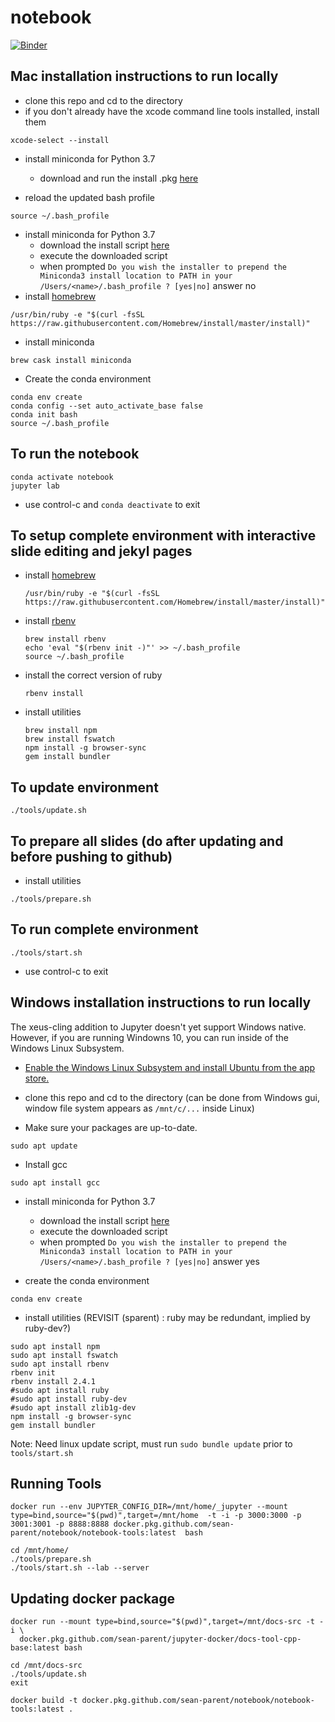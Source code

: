 # notebook

[![Binder](https://mybinder.org/badge.svg)](https://mybinder.org/v2/gh/sean-parent/notebook/master)

## Mac installation instructions to run locally

- clone this repo and cd to the directory
- if you don't already have the xcode command line tools installed, install them
```
xcode-select --install
```
- install miniconda for Python 3.7
	- download and run the install .pkg [here](https://conda.io/miniconda.html)

- reload the updated bash profile

```
source ~/.bash_profile
```

- install miniconda for Python 3.7
	- download the install script [here](https://conda.io/miniconda.html)
	- execute the downloaded script
	- when prompted `Do you wish the installer to prepend the Miniconda3 install location to PATH in your /Users/<name>/.bash_profile ? [yes|no]` answer no
- install [homebrew](https://brew.sh/)
```
/usr/bin/ruby -e "$(curl -fsSL https://raw.githubusercontent.com/Homebrew/install/master/install)"
```
- install miniconda
```
brew cask install miniconda
```

- Create the conda environment
```
conda env create
conda config --set auto_activate_base false
conda init bash
source ~/.bash_profile
```

## To run the notebook
```
conda activate notebook
jupyter lab
```
- use control-c and `conda deactivate` to exit

## To setup complete environment with interactive slide editing and jekyl pages

- install [homebrew](https://brew.sh/)
	```
	/usr/bin/ruby -e "$(curl -fsSL https://raw.githubusercontent.com/Homebrew/install/master/install)"
	```

- install [rbenv](https://github.com/rbenv/rbenv)
	```
	brew install rbenv
	echo 'eval "$(rbenv init -)"' >> ~/.bash_profile
	source ~/.bash_profile
	```
- install the correct version of ruby
	```
	rbenv install
	```
- install utilities
	```
	brew install npm
	brew install fswatch
	npm install -g browser-sync
	gem install bundler
	```

## To update environment
```
./tools/update.sh
```

## To prepare all slides (do after updating and before pushing to github)

- install utilities
```
./tools/prepare.sh
```

## To run complete environment
```
./tools/start.sh
```
- use control-c to exit

## Windows installation instructions to run locally

The xeus-cling addition to Jupyter doesn't yet support Windows native. However, if you are running Windowns 10, you can run inside of the Windows Linux Subsystem.

- [Enable the Windows Linux Subsystem and install Ubuntu from the app store.](https://docs.microsoft.com/en-us/windows/wsl/install-win10)

- clone this repo and cd to the directory (can be done from Windows gui, window file system appears as `/mnt/c/...` inside Linux)
- Make sure your packages are up-to-date.
```
sudo apt update
```
- Install gcc
```
sudo apt install gcc
```
- install miniconda for Python 3.7
	- download the install script [here](https://conda.io/miniconda.html)
	- execute the downloaded script
	- when prompted `Do you wish the installer to prepend the Miniconda3 install location to PATH in your /Users/<name>/.bash_profile ? [yes|no]` answer yes

- create the conda environment
```
conda env create
```
- install utilities (REVISIT (sparent) : ruby may be redundant, implied by ruby-dev?)
```
sudo apt install npm
sudo apt install fswatch
sudo apt install rbenv
rbenv init
rbenv install 2.4.1
#sudo apt install ruby
#sudo apt install ruby-dev
#sudo apt install zlib1g-dev
npm install -g browser-sync
gem install bundler
```
Note: Need linux update script, must run `sudo bundle update` prior to `tools/start.sh`



## Running Tools
```
docker run --env JUPYTER_CONFIG_DIR=/mnt/home/_jupyter --mount type=bind,source="$(pwd)",target=/mnt/home  -t -i -p 3000:3000 -p 3001:3001 -p 8888:8888 docker.pkg.github.com/sean-parent/notebook/notebook-tools:latest  bash

cd /mnt/home/
./tools/prepare.sh
./tools/start.sh --lab --server
```

## Updating docker package
```
docker run --mount type=bind,source="$(pwd)",target=/mnt/docs-src -t -i \
  docker.pkg.github.com/sean-parent/jupyter-docker/docs-tool-cpp-base:latest bash

cd /mnt/docs-src
./tools/update.sh
exit

docker build -t docker.pkg.github.com/sean-parent/notebook/notebook-tools:latest .


```
